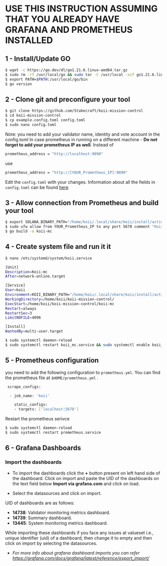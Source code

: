 # USE THIS INSTRUCTION ASSUMING THAT YOU ALREADY HAVE GRAFANA AND PROMETHEUS INSTALLED 

## 1 - Install/Update GO

```sh
$ wget -c https://go.dev/dl/go1.21.6.linux-amd64.tar.gz
$ sudo rm -rf /usr/local/go && sudo tar -C /usr/local -xzf go1.21.6.linux-amd64.tar.gz
$ export PATH=$PATH:/usr/local/go/bin
$ go version

```

## 2 - Clone git and preconfigure your tool

```sh
$ git clone https://github.com/Stakecraft/koii-mission-control
$ cd koii-mission-control
$ cp example.config.toml config.toml
$ sudo nano config.toml

```
Note: you need to add your validator name, identity and vote account in the config.toml
In case prometheus in running on a different machine - **Do not forget to add your prometheus IP as well**. Instead of 
```sh
prometheus_address = "http://localhost:9090"
```
use
```sh
prometheus_address = "http://[YOUR_Prometheus_IP]:9090"
```
Edit the `config.toml` with your changes. Information about all the fields in `config.toml` can be found [here](./docs/config-desc.md)

## 3 - Allow connection from Prometheus and build your tool

```sh
$ export SOLANA_BINARY_PATH="/home/koii/.local/share/koii/install/active_release/bin/koii"
$ sudo ufw allow from YOUR_Prometheus_IP to any port 5678 comment "Koii Monitoring"
$ go build -o koii-mc
```

## 4 - Create system file and run it it

```sh
$ nano /etc/systemd/system/koii.service

[Unit]
Description=Koii-mc
After=network-online.target

[Service]
User=koii
Environment=KOII_BINARY_PATH="/home/koii/.local/share/koii/install/active_release/bin/koii"
WorkingDirectory=/home/koii/koii-mission-control/
ExecStart=/home/koii/koii-mission-control/koii-mc
Restart=always
RestartSec=3
LimitNOFILE=4096

[Install]
WantedBy=multi-user.target

```
```sh
$ sudo systemctl daemon-reload
$ sudo systemctl restart koii_mc.service && sudo systemctl enable koii_mc.service && sudo journalctl -u koii_mc.service -f
```

## 5 - **Prometheus configuration**

you need to add the following configuration to `prometheus.yml`. You can find the prometheus file at `$HOME/prometheus.yml` .

```sh
 scrape_configs:

  - job_name: 'koii'

    static_configs:
    - targets: ['localhost:5678']

```

Restart the prometheus serivce

```sh 
$ sudo systemctl daemon-reload
$ sudo systemctl restart prometheus.service
```

## 6 - **Grafana Dashboards**

### Import the dashboards

- To import the dashboards click the **+** button present on left hand side of the dashboard. Click on import and paste the UID of the dashboards on the text field below **Import via grafana.com** and click on load. 

- Select the datasources and click on import.

UID of dashboards are as follows:

 - **14738**: Validator monitoring metrics dashboard.
 - **14739**: Summary dashboard.
 - **13445**: System monitoring metrics dashboard.

 While importing these dashboards if you face any issues at valueset i.e., unique identifier (uid) of a dashboard, then change it to empty and then click on import by selecting the datasources.


- *For more info about grafana dashboard imports you can refer https://grafana.com/docs/grafana/latest/reference/export_import/*
